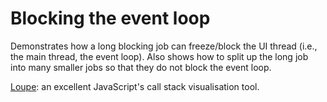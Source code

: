 # Blocking the event loop

Demonstrates how a long blocking job can freeze/block the UI thread (i.e., the main thread, the event loop). Also shows how to split up the long job into many smaller jobs so that they do not block the event loop.

[Loupe](http://latentflip.com/loupe): an excellent JavaScript's call stack visualisation tool.
